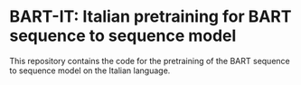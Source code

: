 # BART-IT: Italian pretraining for BART sequence to sequence model

This repository contains the code for the pretraining of the BART sequence to sequence model on the Italian language.